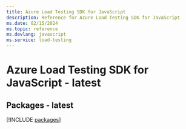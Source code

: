 ```yaml
---
title: Azure Load Testing SDK for JavaScript
description: Reference for Azure Load Testing SDK for JavaScript
ms.date: 02/15/2024
ms.topic: reference
ms.devlang: javascript
ms.service: load-testing
---
```

# Azure Load Testing SDK for JavaScript - latest
## Packages - latest
[!INCLUDE [packages](load-testing-index.md)]